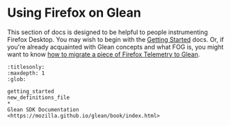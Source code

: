 # Using Firefox on Glean

This section of docs is designed to be helpful to people instrumenting Firefox Desktop.
You may wish to begin with the [Getting Started](getting_started) docs.
Or, if you're already acquainted with Glean concepts and what FOG is,
you might want to know [how to migrate a piece of Firefox Telemetry to Glean](migration).

```{toctree}
:titlesonly:
:maxdepth: 1
:glob:

getting_started
new_definitions_file
*
Glean SDK Documentation <https://mozilla.github.io/glean/book/index.html>
```
